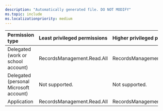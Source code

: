 ```yaml
---
description: "Automatically generated file. DO NOT MODIFY"
ms.topic: include
ms.localizationpriority: medium
---
```


|Permission type|Least privileged permissions|Higher privileged permissions|
|:---|:---|:---|
|Delegated (work or school account)|RecordsManagement.Read.All|RecordsManagement.ReadWrite.All|
|Delegated (personal Microsoft account)|Not supported.|Not supported.|
|Application|RecordsManagement.Read.All|RecordsManagement.ReadWrite.All|

